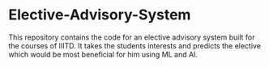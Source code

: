 # Elective-Advisory-System
This repository contains the code for an elective advisory system built for the courses of IIITD. It takes the students interests and predicts the elective which would be most beneficial for him using ML and AI.
